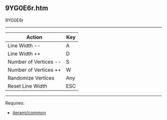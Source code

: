 9YG0E6r.htm
-----------

9YG0E6r

---

Action                | Key
----------------------|----
Line Width --         | A
Line Width ++         | D
Number of Vertices -- | S
Number of Vertices ++ | W
Randomize Vertices    | Any
Reset Line Width      | ESC

---

Requires:
* [iterami/common](https://github.com/iterami/common)
